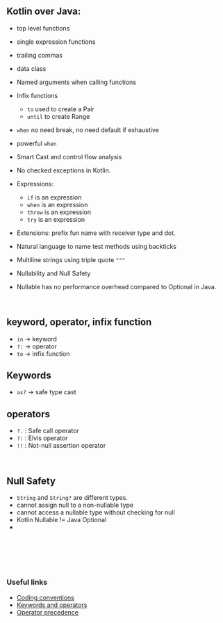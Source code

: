 ## Kotlin over Java:

* top level functions
* single expression functions
* trailing commas
* data class
* Named arguments when calling functions
* Infix functions
  * `to` used to create a Pair
  * `until` to create Range

* `when` no need break, no need default if exhaustive
* powerful `when`
* Smart Cast and control flow analysis
* No checked exceptions in Kotlin.
* Expressions:
    * `if` is an expression
    * `when` is an expression
    * `throw` is an expression
    * `try` is an expression

* Extensions: prefix fun name with receiver type and dot.

* Natural language to name test methods using backticks

* Multiline strings using triple quote `"""`

* Nullability and Null Safety
* Nullable has no performance overhead compared to Optional in Java.

&nbsp;

## keyword, operator, infix function
* `in` -> keyword
* `?:` -> operator
* `to` -> infix function

## Keywords
* `as?` -> safe type cast

## operators
* `?.` : Safe call operator
* `?:` : Elvis operator
* `!!` : Not-null assertion operator

&nbsp;

## Null Safety
* `String` and `String?` are different types.
* cannot assign null to a non-nullable type
* cannot access a nullable type without checking for null
* Kotlin Nullable != Java Optional
* 
&nbsp;


&nbsp;
----
### Useful links ###
* [Coding conventions](https://kotlinlang.org/docs/coding-conventions.html)
* [Keywords and operators](https://kotlinlang.org/docs/keyword-reference.html)
* [Operator precedence](https://kotlinlang.org/docs/reference/grammar.html#expressions)